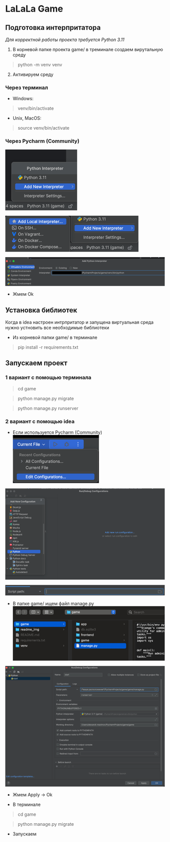# LaLaLa Game
## Подготовка интерпритатора
*Для корректной работы проекта требуется Python 3.11* 
1. В корневой папке проекта game/ в треминале создаем вирутальную среду
> python -m venv venv

2. Активируем среду 
### Через терминал
- Windows:
> venv/bin/activate
    
- Unix, MacOS:
> source venv/bin/activate
### Через Pycharm (Community)

![img_1.png](readme_img/img_6.png)

![img_1.png](readme_img/img_7.png)

![img_1.png](readme_img/img_8.png)

+ Жмем Ok
## Установка библиотек

Когда в idea настроен интрпритатор и запущена виртуальная среда нужно устновить все необходимые библиотеки 
+ Из корневой папки game/ в терминале 
> pip install -r requirements.txt 
## Запускаем проект
### 1 вариант с помощью терминала
> cd game

> python manage.py migrate

> python manage.py runserver
### 2 вариант с помощью idea
+ Если используется Pycharm (Community)
![img_1.png](readme_img/img.png)

![img_1.png](readme_img/img_1.png)

![img_1.png](readme_img/img_2.png)

+ В папке game/ ищем файл manage.py
![img_1.png](readme_img/img_3.png)

![img_1.png](readme_img/img_5.png)

+ Жмем Apply -> Ok

+ В терминале
> cd game

> python manage.py migrate
+ Запускаем 

